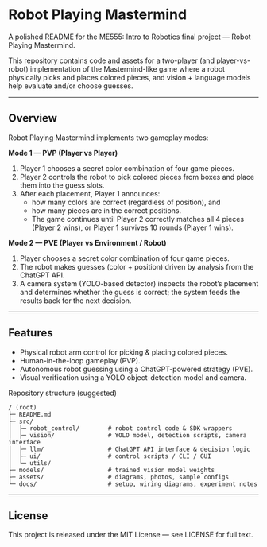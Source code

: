 # Robot Playing Mastermind

A polished README for the ME555: Intro to Robotics final project — Robot Playing Mastermind.

This repository contains code and assets for a two-player (and player-vs-robot) implementation of the Mastermind-like game where a robot physically picks and places colored pieces, and vision + language models help evaluate and/or choose guesses.

---

## Overview

Robot Playing Mastermind implements two gameplay modes:

**Mode 1 — PVP (Player vs Player)**

1. Player 1 chooses a secret color combination of four game pieces.
2. Player 2 controls the robot to pick colored pieces from boxes and place them into the guess slots.
3. After each placement, Player 1 announces:
    * how many colors are correct (regardless of position), and
    * how many pieces are in the correct positions.
    * The game continues until Player 2 correctly matches all 4 pieces (Player 2 wins), or Player 1 survives 10 rounds (Player 1 wins).

**Mode 2 — PVE (Player vs Environment / Robot)**

1. Player chooses a secret color combination of four game pieces.
2. The robot makes guesses (color + position) driven by analysis from the ChatGPT API.
3. A camera system (YOLO-based detector) inspects the robot’s placement and determines whether the guess is correct; the system feeds the results back for the next decision.

---

## Features

* Physical robot arm control for picking & placing colored pieces.
* Human-in-the-loop gameplay (PVP).
* Autonomous robot guessing using a ChatGPT-powered strategy (PVE).
* Visual verification using a YOLO object-detection model and camera.

Repository structure (suggested)
```graphsql
/ (root)
├─ README.md
├─ src/
│  ├─ robot_control/        # robot control code & SDK wrappers
│  ├─ vision/               # YOLO model, detection scripts, camera interface
│  ├─ llm/                  # ChatGPT API interface & decision logic
│  ├─ ui/                   # control scripts / CLI / GUI
│  └─ utils/
├─ models/                  # trained vision model weights
├─ assets/                  # diagrams, photos, sample configs
└─ docs/                    # setup, wiring diagrams, experiment notes
```

---

## License 
This project is released under the MIT License — see LICENSE for full text.

